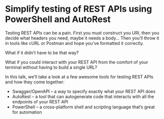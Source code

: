 # Simplify testing of REST APIs using PowerShell and AutoRest

Testing REST APIs can be a pain.
First you must construct you URI,
then you decide what headers you need,
maybe it needs a body…
Then you’ll throw it in tools like cURL or Postman and hope you’ve formatted it correctly.

What if it didn’t have to be that way?

What if you could interact with your REST API from the comfort of your terminal without having to build a single URL?

In this talk, we’ll take a look at a few awesome tools for testing REST APIs and how they come together:
- Swagger/OpenAPI – a way to specify exactly what your REST API does
- AutoRest – a tool that can autogenerate code that interacts with all the endpoints of your REST API
- PowerShell – a cross-platform shell and scripting language that’s great for automation

